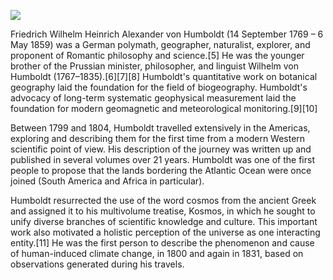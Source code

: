 <a href="https://juncture-digital.org"><img src="https://juncture-digital.org/images/ve-button.png"></a>

<param ve-config 
       title="Humboldt guapo" 
       author="Amara"
       banner="https://upload.wikimedia.org/wikipedia/commons/thumb/3/3e/Alexander_von_Humboldt_and_Mother.jpg/1280px-Alexander_von_Humboldt_and_Mother.jpg" 
       layout="vertical">

Friedrich Wilhelm Heinrich Alexander von Humboldt (14 September 1769 – 6 May 1859) was a German polymath, geographer, naturalist, explorer, and proponent of Romantic philosophy and science.[5] He was the younger brother of the Prussian minister, philosopher, and linguist Wilhelm von Humboldt (1767–1835).[6][7][8] Humboldt's quantitative work on botanical geography laid the foundation for the field of biogeography. Humboldt's advocacy of long-term systematic geophysical measurement laid the foundation for modern geomagnetic and meteorological monitoring.[9][10]
<param ve-map center="Q38872" zoom="11">

Between 1799 and 1804, Humboldt travelled extensively in the Americas, exploring and describing them for the first time from a modern Western scientific point of view. His description of the journey was written up and published in several volumes over 21 years. Humboldt was one of the first people to propose that the lands bordering the Atlantic Ocean were once joined (South America and Africa in particular).

Humboldt resurrected the use of the word cosmos from the ancient Greek and assigned it to his multivolume treatise, Kosmos, in which he sought to unify diverse branches of scientific knowledge and culture. This important work also motivated a holistic perception of the universe as one interacting entity.[11] He was the first person to describe the phenomenon and cause of human-induced climate change, in 1800 and again in 1831, based on observations generated during his travels.

